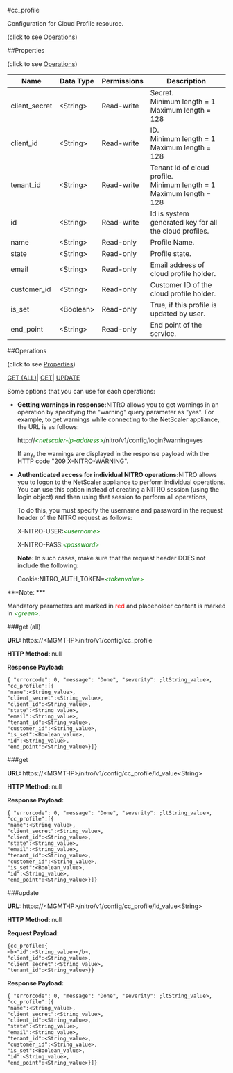 #cc_profile



Configuration for Cloud Profile resource.

<span>(click to see [Operations](#operations))</span>



##Properties 

<span>(click to see [Operations](#operations))</span>





<table><thead><tr><th>Name</th><th>Data Type</th><th>Permissions</th><th>Description</th></tr></thead><tbody><tr><td>client_secret</td><td>&lt;String></td><td>Read-write</td><td>Secret.<br>Minimum length = 1<br>Maximum length = 128</td></tr><tr><td>client_id</td><td>&lt;String></td><td>Read-write</td><td>ID.<br>Minimum length = 1<br>Maximum length = 128</td></tr><tr><td>tenant_id</td><td>&lt;String></td><td>Read-write</td><td>Tenant Id of cloud profile.<br>Minimum length = 1<br>Maximum length = 128</td></tr><tr><td>id</td><td>&lt;String></td><td>Read-write</td><td>Id is system generated key for all the cloud profiles.</td></tr><tr><td>name</td><td>&lt;String></td><td>Read-only</td><td>Profile Name.</td></tr><tr><td>state</td><td>&lt;String></td><td>Read-only</td><td>Profile state.</td></tr><tr><td>email</td><td>&lt;String></td><td>Read-only</td><td>Email address of cloud profile holder.</td></tr><tr><td>customer_id</td><td>&lt;String></td><td>Read-only</td><td>Customer ID of the cloud profile holder.</td></tr><tr><td>is_set</td><td>&lt;Boolean></td><td>Read-only</td><td>True, if this profile is updated by user.</td></tr><tr><td>end_point</td><td>&lt;String></td><td>Read-only</td><td>End point of the service.</td></tr></tbody></table>

##Operations 

<span>(click to see [Properties](#properties))</span>





[GET (ALL)](#get-all)| [GET](#get)| [UPDATE](#update)





Some options that you can use for each operations:

<ul><li><p><b>Getting warnings in response:</b>NITRO allows you to get warnings in an operation by specifying the "warning" query parameter as "yes". For example, to get warnings while connecting to the NetScaler appliance, the URL is as follows:</p><p>http://<span style="color:green;font-style:italic;">&lt;netscaler-ip-address&gt;</span>/nitro/v1/config/login?warning=yes</p><p>If any, the warnings are displayed in the response payload with the HTTP code "209 X-NITRO-WARNING".</p></li><li><p><b>Authenticated access for individual NITRO operations:</b>NITRO allows you to logon to the NetScaler appliance to perform individual operations. You can use this option instead of creating a NITRO session (using the login object) and then using that session to perform all operations,</p><p>To do this, you must specify the username and password in the request header of the NITRO request as follows:</p><p>X-NITRO-USER:<span style="color:green;font-style:italic;">&lt;username&gt;</span></p><p>X-NITRO-PASS:<span style="color:green;font-style:italic;">&lt;password&gt;</span></p><p><b>Note: </b>In such cases, make sure that the request header DOES not include the following:</p><p>Cookie:NITRO_AUTH_TOKEN=<span style="color:green;font-style:italic;">&lt;tokenvalue&gt;</span></p></li></ul>







***Note: *** 

Mandatory parameters are marked in <span style="color:#FF0000;">red</span> and placeholder content is marked in <span style="color:green;font-style:italic">&lt;green&gt;</span>.



###get (all)







<b>URL: </b>https://&lt;MGMT-IP&gt;/nitro/v1/config/cc_profile

<b>HTTP Method: </b>null

<b>Response Payload: </b>
```
{ "errorcode": 0, "message": "Done", "severity": ;ltString_value>, "cc_profile":[{
"name":<String_value>,
"client_secret":<String_value>,
"client_id":<String_value>,
"state":<String_value>,
"email":<String_value>,
"tenant_id":<String_value>,
"customer_id":<String_value>,
"is_set":<Boolean_value>,
"id":<String_value>,
"end_point":<String_value>}]}
```







###get







<b>URL: </b>https://&lt;MGMT-IP&gt;/nitro/v1/config/cc_profile/id_value&lt;String&gt;

<b>HTTP Method: </b>null

<b>Response Payload: </b>
```
{ "errorcode": 0, "message": "Done", "severity": ;ltString_value>, "cc_profile":[{
"name":<String_value>,
"client_secret":<String_value>,
"client_id":<String_value>,
"state":<String_value>,
"email":<String_value>,
"tenant_id":<String_value>,
"customer_id":<String_value>,
"is_set":<Boolean_value>,
"id":<String_value>,
"end_point":<String_value>}]}
```







###update







<b>URL: </b>https://&lt;MGMT-IP&gt;/nitro/v1/config/cc_profile/id_value&lt;String&gt;

<b>HTTP Method: </b>null

<b>Request Payload: </b>
```
{cc_profile:{
<b>"id":<String_value></b>,
"client_id":<String_value>,
"client_secret":<String_value>,
"tenant_id":<String_value>}}
```

<b>Response Payload: </b>
```
{ "errorcode": 0, "message": "Done", "severity": ;ltString_value>, "cc_profile":[{
"name":<String_value>,
"client_secret":<String_value>,
"client_id":<String_value>,
"state":<String_value>,
"email":<String_value>,
"tenant_id":<String_value>,
"customer_id":<String_value>,
"is_set":<Boolean_value>,
"id":<String_value>,
"end_point":<String_value>}]}
```







